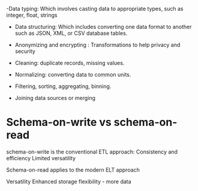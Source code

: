 -Data typing:
Which involves casting data to appropriate types, such as integer, float, strings

- Data structuring:
Which includes converting one data format to another such as JSON, XML, or CSV database tables.

- Anonymizing and encrypting :
Transformations to help privacy and security

- Cleaning: duplicate records, missing values.
- Normalizing: converting data to common units.
- Filtering, sorting, aggregating, binning.
- Joining data sources or merging

# Schema-on-write vs schema-on-read

schema-on-write is the conventional ETL approach:
Consistency and efficiency
Limited versatility

Schema-on-read applies to the modern ELT approach

Versatility
Enhanced storage flexibility - more data